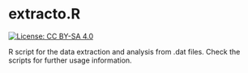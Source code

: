 # extracto.R
[![License: CC BY-SA 4.0](https://img.shields.io/badge/License-CC%20BY--SA%204.0-lightgrey.svg)](https://creativecommons.org/licenses/by-sa/4.0/)

R script for the data extraction and analysis from .dat files.
Check the scripts for further usage information.
